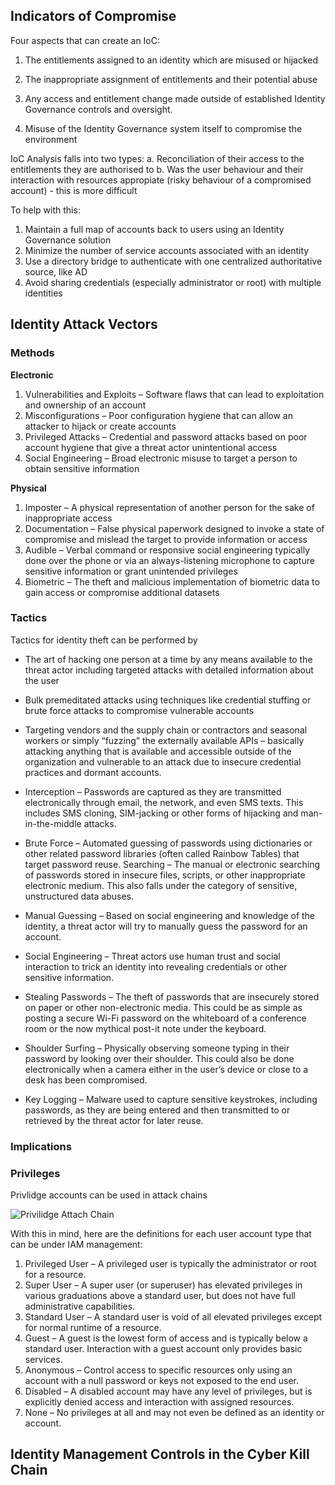 ## Indicators of Compromise
Four aspects that can create an IoC:
1.	The entitlements assigned to an identity which are misused or hijacked

2.	The inappropriate assignment of entitlements and their potential abuse
 
3.	Any access and entitlement change made outside of established Identity Governance controls and oversight.
 
4.	Misuse of the Identity Governance system itself to compromise the environment

IoC Analysis falls into two types:
a. Reconciliation of their access to the entitlements they are authorised to
b. Was the user behaviour  and their interaction with resources appropiate (risky behaviour of a compromised account) - this is more difficult

To help with this:
1. Maintain a full map of accounts back to users using an Identity Governance solution
2. Minimize the number of service accounts associated with an identity
3. Use a directory bridge to authenticate with one centralized authoritative source, like AD
4. Avoid sharing credentials (especially administrator or root) with multiple identities


## Identity Attack Vectors

### Methods

**Electronic**

1. Vulnerabilities and Exploits – Software flaws that can lead to exploitation and ownership of an account
2. Misconfigurations – Poor configuration hygiene that can allow an attacker to hijack or create accounts
3. Privileged Attacks – Credential and password attacks based on poor account hygiene that give a threat actor unintentional access
4. Social Engineering – Broad electronic misuse to target a person to obtain sensitive information

**Physical**

1. Imposter – A physical representation of another person for the sake of inappropriate access
2. Documentation – False physical paperwork designed to invoke a state of compromise and mislead the target to provide information or access
3. Audible – Verbal command or responsive social engineering typically done over the phone or via an always-listening microphone to capture sensitive information or grant unintended privileges
4. Biometric  – The theft and malicious implementation of biometric data to gain access or compromise additional datasets

### Tactics
Tactics for identity theft can be performed by
* The art of hacking one person at a time by any means available to the threat actor including targeted attacks with detailed information about the user
* Bulk premeditated attacks using techniques like credential stuffing or brute force attacks to compromise vulnerable accounts
* Targeting vendors and the supply chain or contractors and seasonal workers or simply “fuzzing” the externally available APIs – basically attacking anything that is available and accessible outside of the organization and vulnerable to an attack due to insecure credential practices and dormant accounts.

* Interception – Passwords are captured as they are transmitted electronically through email, the network, and even SMS texts. This includes SMS cloning, SIM-jacking or other forms of hijacking and man-in-the-middle attacks.
* Brute Force – Automated guessing of passwords using dictionaries or other related password libraries (often called Rainbow Tables) that target password reuse.
Searching – The manual or electronic searching of passwords stored in insecure files, scripts, or other inappropriate electronic medium. This also falls under the category of sensitive, unstructured data abuses.
* Manual Guessing – Based on social engineering and knowledge of the identity, a threat actor will try to manually guess the password for an account.
* Social Engineering – Threat actors use human trust and social interaction to trick an identity into revealing credentials or other sensitive information.
* Stealing Passwords  – The theft of passwords that are insecurely stored on paper or other non-electronic media. This could be as simple as posting a secure Wi-Fi password on the whiteboard of a conference room or the now mythical post-it note under the keyboard.
* Shoulder Surfing – Physically observing someone typing in their password by looking over their shoulder. This could also be done electronically when a camera either in the user’s device or close to a desk has been compromised.
* Key Logging – Malware used to capture sensitive keystrokes, including passwords, as they are being entered and then transmitted to or retrieved by the threat actor for later reuse.


### Implications

### Privileges

Privlidge accounts can be used in attack chains

![Privilidge Attach Chain](https://imgur.com/oTp69vc)

With this in mind, here are the definitions for each user account type that can be under IAM management:
1. Privileged User – A privileged user is typically the administrator or root for a resource.
2. Super User – A super user (or superuser) has elevated privileges in various graduations above a standard user, but does not have full administrative capabilities.
3. Standard User – A standard user is void of all elevated privileges except for normal runtime of a resource.
4. Guest – A guest is the lowest form of access and is typically below a standard user. Interaction with a guest account only provides basic services.
5. Anonymous – Control access to specific resources only using an account with a null password or keys not exposed to the end user.
6. Disabled – A disabled account may have any level of privileges, but is explicitly denied access and interaction with assigned resources.
7. None – No privileges at all and may not even be defined as an identity or account.

## Identity Management Controls in the Cyber Kill Chain
